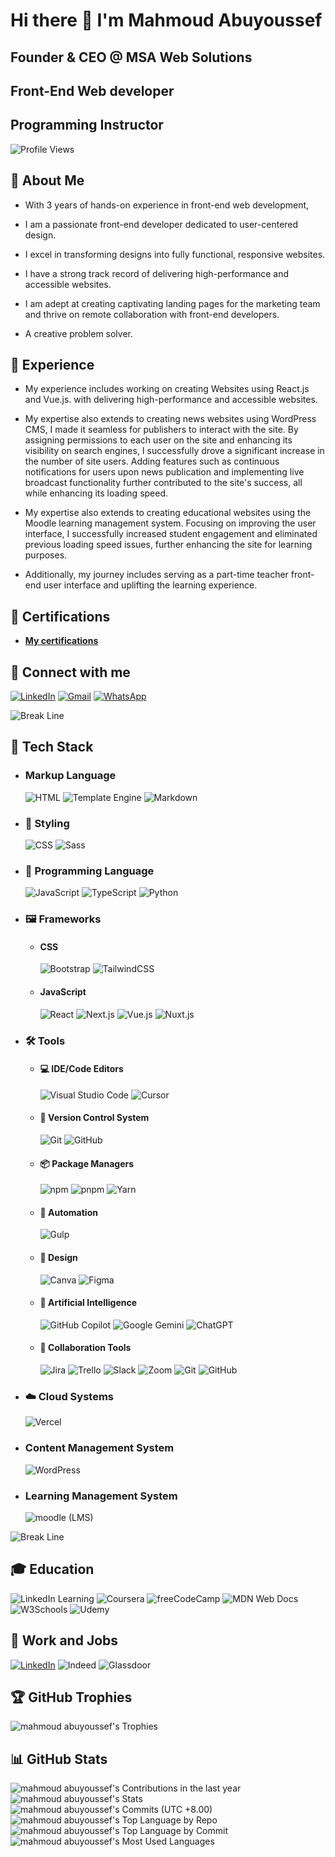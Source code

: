 # Hi there 👋 I'm Mahmoud Abuyoussef
## Founder & CEO @ MSA Web Solutions
## Front-End Web developer
## Programming Instructor

![Profile Views](https://komarev.com/ghpvc/?username=mahmoud-abuyoussef&label=Profile%20views&color=0e75b6&style=flat)

## 💫 About Me

- With 3 years of hands-on experience in front-end web development,

- I am a passionate front-end developer dedicated to user-centered design.

- I excel in transforming designs into fully functional, responsive websites.

- I have a strong track record of delivering high-performance and accessible websites.

- I am adept at creating captivating landing pages for the marketing team and thrive on remote collaboration with front-end developers.

- A creative problem solver.

## 💪 Experience

- My experience includes working on creating Websites using React.js and Vue.js.
  with delivering high-performance and accessible websites.

- My expertise also extends to creating news websites using WordPress CMS,
  I made it seamless for publishers to interact with the site.
  By assigning permissions to each user on the site and enhancing its visibility on search engines,
  I successfully drove a significant increase in the number of site users. Adding features such as continuous notifications for users upon news publication and implementing live broadcast functionality further contributed to the site's success,
  all while enhancing its loading speed.

- My expertise also extends to creating educational websites using the Moodle learning management system.
  Focusing on improving the user interface,
  I successfully increased student engagement and eliminated previous loading speed issues,
  further enhancing the site for learning purposes.

- Additionally, my journey includes serving as a part-time teacher 
  front-end user interface and uplifting the learning experience.

## 📜 Certifications
- **[My certifications](https://github.com/mahmoud-abuyoussef/Certificates "Go to my certification repo")**

## 🤝 Connect with me
[![LinkedIn](https://img.shields.io/badge/Linkedin-%230077B5.svg?logo=linkedin&logoColor=white)](https://www.linkedin.com/in/mahmoudabuyoussef)
[![Gmail](https://img.shields.io/badge/Gmail-D14836?logo=gmail&logoColor=white)](mailto:mahmoudabuyoussef5@gmail.com)
[![WhatsApp](https://img.shields.io/badge/WhatsApp-25D366?logo=whatsapp&logoColor=white)](https://wa.me/+201030755691)

![Break Line](https://user-images.githubusercontent.com/73097560/115834477-dbab4500-a447-11eb-908a-139a6edaec5c.gif)

## 🧳 Tech Stack

- ### Markup Language
  ![HTML](https://img.shields.io/badge/HTML-%23E34F26.svg?logo=html5&logoColor=white)
  ![Template Engine](https://img.shields.io/badge/-PugJs-05122A?style=flat&logo=Pug)
  ![Markdown](https://img.shields.io/badge/Markdown-%23000000.svg?logo=markdown&logoColor=white)

- ### 🎨 Styling
  ![CSS](https://img.shields.io/badge/CSS-1572B6?logo=css3&logoColor=fff)
  ![Sass](https://img.shields.io/badge/Sass-C69?logo=sass&logoColor=fff)

- ### 🧠 Programming Language
  ![JavaScript](https://img.shields.io/badge/JavaScript-F7DF1E?logo=javascript&logoColor=000)
  ![TypeScript](https://img.shields.io/badge/TypeScript-3178C6?logo=typescript&logoColor=fff)
  ![Python](https://img.shields.io/badge/Python-3776AB?logo=python&logoColor=fff)

- ### 🖼️ Frameworks

  - #### CSS
    ![Bootstrap](https://img.shields.io/badge/Bootstrap-7952B3?logo=bootstrap&logoColor=fff)
    ![TailwindCSS](https://img.shields.io/badge/Tailwind%20CSS-%2338B2AC.svg?logo=tailwind-css&logoColor=white)
    
  - #### JavaScript
    ![React](https://img.shields.io/badge/React-%2320232a.svg?logo=react&logoColor=%2361DAFB)
    ![Next.js](https://img.shields.io/badge/Next.js-black?logo=next.js&logoColor=white)
    ![Vue.js](https://img.shields.io/badge/Vue.js-4FC08D?logo=vuedotjs&logoColor=fff)
    ![Nuxt.js](https://img.shields.io/badge/Nuxt.js-002E3B?logo=nuxtdotjs&logoColor=#00DC82)

- ### 🛠️ Tools

  - #### 💻 IDE/Code Editors
    ![Visual Studio Code](https://custom-icon-badges.demolab.com/badge/Visual%20Studio%20Code-0078d7.svg?logo=vsc&logoColor=white)
    ![Cursor](https://custom-icon-badges.demolab.com/badge/cursor_ide-000000.svg?logo=cursor_ide&logoColor=white)
    
  - #### 🔖 Version Control System
    ![Git](https://img.shields.io/badge/Git-F05032?logo=git&logoColor=fff)
    ![GitHub](https://img.shields.io/badge/GitHub-%23121011.svg?logo=github&logoColor=white)
  
  - #### 📦 Package Managers
    ![npm](https://img.shields.io/badge/npm-CB3837?logo=npm&logoColor=fff)
    ![pnpm](https://img.shields.io/badge/pnpm-F69220?logo=pnpm&logoColor=fff)
    ![Yarn](https://img.shields.io/badge/Yarn-2C8EBB?logo=yarn&logoColor=fff)

  - #### 🤖 Automation
    ![Gulp](https://img.shields.io/badge/GULP-%23CF4647.svg?&logo=GULP&logoColor=white)
    
  - #### 🎨 Design
    ![Canva](https://img.shields.io/badge/Canva-%2300C4CC.svg?&logo=Canva&logoColor=white)
    ![Figma](https://img.shields.io/badge/Figma-F24E1E?logo=figma&logoColor=white)
  
  - #### 🤖 Artificial Intelligence
    ![GitHub Copilot](https://img.shields.io/badge/GitHub%20Copilot-000?logo=githubcopilot&logoColor=fff)
    ![Google Gemini](https://img.shields.io/badge/Google%20Gemini-886FBF?logo=googlegemini&logoColor=fff)
    ![ChatGPT](https://img.shields.io/badge/ChatGPT-74aa9c?logo=openai&logoColor=white)

  - #### 🤝 Collaboration Tools
    ![Jira](https://img.shields.io/badge/Jira-0052CC?logo=jira&logoColor=fff)
    ![Trello](https://img.shields.io/badge/Trello-0052CC?logo=trello&logoColor=fff)
    ![Slack](https://img.shields.io/badge/Slack-4A154B?logo=slack&logoColor=fff)
    ![Zoom](https://img.shields.io/badge/Zoom-2D8CFF?logo=zoom&logoColor=white)
    ![Git](https://img.shields.io/badge/Git-F05032?logo=git&logoColor=fff)
    ![GitHub](https://img.shields.io/badge/GitHub-%23121011.svg?logo=github&logoColor=white)
  
- ### ☁️ Cloud Systems
  ![Vercel](https://img.shields.io/badge/Vercel-%23000000.svg?logo=vercel&logoColor=white)

- ### Content Management System
  ![WordPress](https://img.shields.io/badge/WordPress-%2321759B.svg?logo=wordpress&logoColor=white)

- ### Learning Management System
  ![moodle (LMS)](https://img.shields.io/badge/Moodle-F24E1E?logo=moodle&logoColor=white)
  
![Break Line](https://user-images.githubusercontent.com/73097560/115834477-dbab4500-a447-11eb-908a-139a6edaec5c.gif)

## 🎓 Education
![LinkedIn Learning](https://img.shields.io/badge/LinkedIn%20Learning-0A66C2?logo=linkedin&logoColor=fff)
![Coursera](https://img.shields.io/badge/Coursera-0056D2?logo=coursera&logoColor=fff)
![freeCodeCamp](https://img.shields.io/badge/freeCodeCamp-0A0A23?logo=freecodecamp&logoColor=fff)
![MDN Web Docs](https://img.shields.io/badge/MDN%20Web%20Docs-000?logo=mdnwebdocs&logoColor=fff)
![W3Schools](https://img.shields.io/badge/W3Schools-04AA6D?logo=w3schools&logoColor=fff)
![Udemy](https://img.shields.io/badge/Udemy-A435F0?logo=udemy&logoColor=fff)

## 💼 Work and Jobs
[![LinkedIn](https://img.shields.io/badge/LinkedIn-0A66C2?logo=linkedin&logoColor=fff)](https://www.linkedin.com/in/mahmoudabuyoussef)
![Indeed](https://img.shields.io/badge/Indeed-003A9B?logo=indeed&logoColor=fff)
![Glassdoor](https://img.shields.io/badge/Glassdoor-0CAA41?logo=glassdoor&logoColor=fff)

## 🏆 GitHub Trophies
![mahmoud abuyoussef's Trophies](https://github-trophies.vercel.app/?username=mahmoud-abuyoussef&theme=radical&no-frame=false&no-bg=false&margin-w=4)

## 📊 GitHub Stats
![mahmoud abuyoussef's Contributions in the last year](http://github-profile-summary-cards.vercel.app/api/cards/profile-details?username=mahmoud-abuyoussef&theme=dark)
![mahmoud abuyoussef's Stats](http://github-profile-summary-cards.vercel.app/api/cards/stats?username=mahmoud-abuyoussef&theme=dark&show_icons=true&hide_border=true&count_private=true)
![mahmoud abuyoussef's Commits (UTC +8.00)](http://github-profile-summary-cards.vercel.app/api/cards/productive-time?username=mahmoud-abuyoussef&theme=dark&utcOffset=8)
![mahmoud abuyoussef's Top Language by Repo](http://github-profile-summary-cards.vercel.app/api/cards/repos-per-language?username=mahmoud-abuyoussef&theme=dark)
![mahmoud abuyoussef's Top Language by Commit](http://github-profile-summary-cards.vercel.app/api/cards/most-commit-language?username=mahmoud-abuyoussef&theme=dark) <br>
![mahmoud abuyoussef's Most Used Languages](https://github-readme-stats.vercel.app/api/top-langs/?username=mahmoud-abuyoussef&theme=dark&show_icons=true&hide_border=true)

